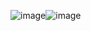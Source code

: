 ![image](https://github.com/Luke-J-Miller/CS5530/assets/111100132/c3c846a1-94cb-4f5d-a6af-ccbfc665c06a)![image](https://github.com/Luke-J-Miller/CS5530/assets/111100132/d13e1f5a-1d3a-46e5-9da9-43e092240a86)

